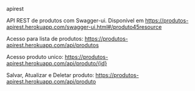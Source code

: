 apirest

API REST de produtos com Swagger-ui. Disponível em https://produtos-apirest.herokuapp.com/swagger-ui.html#/produto45resource

Acesso para lista de produtos: https://produtos-apirest.herokuapp.com/api/produtos

Acesso produto unico: https://produtos-apirest.herokuapp.com/api/produto/{id}

Salvar, Atualizar e Deletar produto: https://produtos-apirest.herokuapp.com/api/produto
